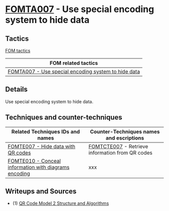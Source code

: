 # [FOMTA007](https://github.com/blue101010/FOM/blob/main/tactics/FOMTA007.md) - Use special encoding system to hide data


## Tactics

[FOM tactics](https://github.com/blue101010/FOM/blob/main/tactics/tactics.md)

| FOM related tactics  |
| --------------------------------------- |
| [FOMTA007 - Use special encoding system to hide data](https://github.com/blue101010/FOM/blob/main/tactics/FOMTA007.md)   |

## Details

Use special encoding system to hide data.

## Techniques and counter-techniques

| Related  Techniques IDs and names  | Counter-Techniques names and escriptions  |
| -----------------------------------|  -----------------------------------------|
| [FOMTE007 - Hide data with QR codes](https://github.com/blue101010/FOM/blob/main/techniques/FOMTE007.md) |  [FOMTCTE007](https://github.com/blue101010/FOM/blob/main/countertechniques/FOMTCTE007.md) - Retrieve information from QR codes |
| [FOMTE010 - Conceal information with diagrams encoding](https://github.com/blue101010/FOM/blob/main/techniques/FOMTE010.md) | xxx |


## Writeups and Sources

 - (1) [QR Code Model 2 Structure and Algorithms](https://franckybox.com/wp-content/uploads/qrcode.pdf)